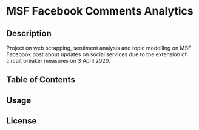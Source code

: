 # MSF Facebook Comments Analytics

## Description
Project on web scrapping, sentiment analysis and topic modelling on MSF Facebook post about updates on social services due to the extension of circuit breaker measures on 3 April 2020.

## Table of Contents

## Usage

## License
